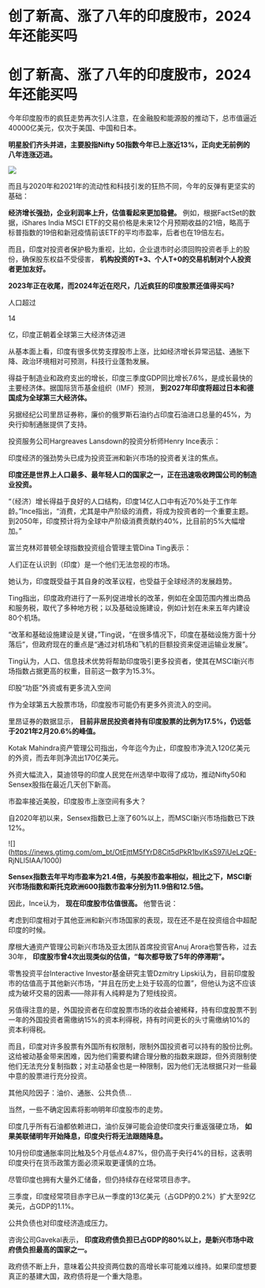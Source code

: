 # 创了新高、涨了八年的印度股市，2024年还能买吗

# 创了新高、涨了八年的印度股市，2024年还能买吗

今年印度股市的疯狂走势再次引人注意，在金融股和能源股的推动下，总市值逼近40000亿美元，仅次于美国、中国和日本。

**明星股们齐头并进，主要股指Nifty 50指数今年已上涨近13%，正向史无前例的八年连涨迈进。**

![](https://inews.gtimg.com/om_bt/OqB4LgIbvXRWwIfgp4J_QFw38P7GmGVxWXltMBaI7_F80AA/1000)

而且与2020年和2021年的流动性和科技引发的狂热不同，今年的反弹有更坚实的基础：

**经济增长强劲，企业利润率上升，估值看起来更加稳健。** 例如，根据FactSet的数据，iShares India MSCI
ETF的交易价格是未来12个月预期收益的21倍，略高于标普指数的19倍和新冠疫情前该ETF的平均市盈率，后者也在19倍左右。

而且，印度对投资者保护极为重视，比如，企业退市时必须回购投资者手上的股份，确保股东权益不受侵害，
**机构投资的T+3、个人T+0的交易机制对个人投资者更加友好。**

**2023年正在收尾，而2024年近在咫尺，几近疯狂的印度股票还值得买吗?**

人口超过

14

亿，印度正朝着全球第三大经济体迈进

从基本面上看，印度有很多优势支撑股市上涨，比如经济增长异常迅猛、通胀下降、政治环境相对可预测，科技行业蓬勃发展。

得益于制造业和政府支出的增长，印度三季度GDP同比增长7.6%，是成长最快的主要经济体。据国际货币基金组织（IMF）预测，
**到2027年印度将超过日本和德国成为全球第三大经济体。**

另据经纪公司里昂证券称，廉价的俄罗斯石油约占印度石油进口总量的45%，为央行抑制通胀提供了支持。

投资服务公司Hargreaves Lansdown的投资分析师Henry Ince表示：

印度经济的强劲势头已成为投资亚洲和新兴市场的投资者关注的焦点。

**印度还是世界上人口最多、最年轻人口的国家之一，正在迅速吸收跨国公司的制造业投资。**

“（经济）增长得益于良好的人口结构，印度14亿人口中有近70%处于工作年龄。”Ince指出，“消费，尤其是中产阶级的消费，将成为投资者的一个重要主题。到2050年，印度预计将为全球中产阶级消费贡献约40%，比目前的5%大幅增加。”

富兰克林邓普顿全球指数投资组合管理主管Dina Ting表示：

人们正在认识到（印度）是一个他们无法忽视的市场。

她认为，印度既受益于其自身的改革议程，也受益于全球经济的发展趋势。

Ting指出，印度政府进行了一系列促进增长的改革，例如在全国范围内推出商品和服务税，取代了多种地方税；以及基础设施建设，例如计划在未来五年内建设80个机场。

“改革和基础设施建设是关键，”Ting说，“在很多情况下，印度在基础设施方面十分落后”，但政府现在的重点是“通过对机场和飞机的巨额投资来促进运输业发展”。

Ting认为，人口、信息技术优势将帮助印度吸引更多投资者，使其在MSCI新兴市场指数占据更高的权重，目前这一数字为15.3%。

印股“功臣”外资或有更多流入空间

作为全球第五大股票市场，印度股市可能仍有更多外资流入的空间。

里昂证券的数据显示， **目前非居民投资者持有印度股票的比例为17.5%，仍远低于2021年2月20.6%的峰值。**

Kotak Mahindra资产管理公司指出，今年迄今为止，印度股市净流入120亿美元的外资，而去年则净流出170亿美元。

外资大幅流入，莫迪领导的印度人民党在州选举中取得了成功，推动Nifty50和Sensex股指在最近几天创下新高。

市盈率接近美股，印度股市上涨空间有多大？

自2020年初以来，Sensex指数已上涨了60%以上，而MSCI新兴市场指数已下跌12%。

![](https://inews.gtimg.com/om_bt/OtEjttM5fYrD8Cit5dPkR1bvIKsS97iUeLzQE-
RjNLl5IAA/1000)

**Sensex指数去年平均市盈率为21.4倍，与美股市盈率相似，相比之下，MSCI新兴市场指数和斯托克欧洲600指数市盈率分别为11.9倍和12.5倍。**

因此，Ince认为， **现在印度股市估值很高。** 他警告说：

考虑到印度相对于其他亚洲和新兴市场国家的表现，现在还不是在投资组合中超配印度的时候。

摩根大通资产管理公司新兴市场及亚太团队首席投资官Anuj Arora也警告称，过去30年，
**印度股市曾4次出现类似的估值，“每次都导致了5年的停滞期”。**

零售投资平台Interactive Investor基金研究主管Dzmitry
Lipski认为，目前印度股市的估值高于其他新兴市场，“并且在历史上处于较高的位置”，但他认为这不应该成为破坏交易的因素——除非有人纯粹是为了短线投资。

另值得注意的是，外国投资者在印度股票市场的收益会被稀释，持有印度股票不到一年的外国投资者需缴纳15%的资本利得税，持有时间更长的头寸需缴纳10%的资本利得税。

而且，印度对许多股票有外国所有权限制，限制外国投资者可以持有的股份比例。这给被动基金带来困难，因为他们需要构建合理分散的指数来跟踪，但外资限制使他们无法充分复制指数；对主动基金也是一种限制，因为他们无法根据只对一些最中意的股票进行充分投资。

其他风险因子：油价、通胀、公共负债…

当然，一些不确定因素将影响明年印度股市的走势。

印度几乎所有石油都依赖进口，油价反弹可能会迫使印度央行重返强硬立场， **如果美联储明年开始降息，印度央行将无法跟随降息。**

10月份印度通胀率同比触及5个月低点4.87%，但仍高于央行4%的目标，这表明印度央行在货币政策方面必须采取更谨慎的立场。

尽管印度也拥有大量外汇储备，但仍持续存在经常项目赤字。

三季度，印度经常项目赤字已从一季度的13亿美元（占GDP的0.2%）扩大至92亿美元，占GDP的1.1%。

公共负债也对印度经济造成压力。

咨询公司Gavekal表示， **印度政府债负担已占GDP的80%以上，是新兴市场中政府债负担最高的国家之一。**

政府债不断上升，意味着公共投资两位数的高增长率可能难以维持。如果印度想要真正的基建大国，政府债将是一个重大隐患。

